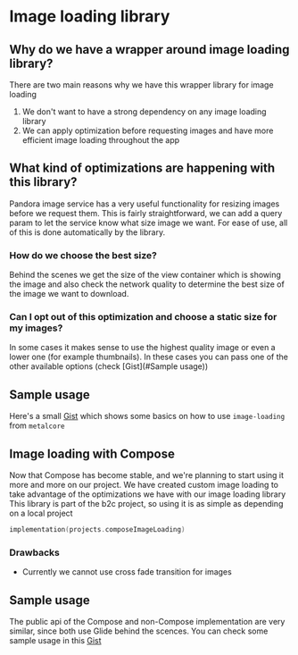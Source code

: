 # Image loading library

## Why do we have a wrapper around image loading library?

There are two main reasons why we have this wrapper library for image loading

1. We don't want to have a strong dependency on any image loading library
2. We can apply optimization before requesting images and have more efficient image loading throughout the app

## What kind of optimizations are happening with this library?

Pandora image service has a very useful functionality for resizing images before we request them. This is fairly straightforward, we can add a query param to let the service know what size image we want.
For ease of use, all of this is done automatically by the library.

### How do we choose the best size?

Behind the scenes we get the size of the view container which is showing the image and also check the network quality to determine the best size of the image we want to download.

### Can I opt out of this optimization and choose a static size for my images?

In some cases it makes sense to use the highest quality image or even a lower one (for example thumbnails). In these cases you can pass one of the other available options (check [Gist](#Sample usage))

## Sample usage

Here's a small [Gist](https://gist.github.com/gent-ahmeti/24722bd83e095d4755dafeccc6f4d575) which shows some basics on how to use `image-loading` from `metalcore`

## Image loading with Compose

Now that Compose has become stable, and we're planning to start using it more and more on our project. We have created custom image loading to take advantage of the optimizations we have with our image loading library
This library is part of the b2c project, so using it is as simple as depending on a local project
```kotlin
implementation(projects.composeImageLoading)
```

### Drawbacks

* Currently we cannot use cross fade transition for images

## Sample usage

The public api of the Compose and non-Compose implementation are very similar, since both use Glide behind the scences. You can check some sample usage in this [Gist](https://gist.github.com/fevziomurtekin/f3814470e181ae989981a0c558b0fdd9)
